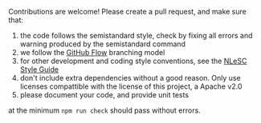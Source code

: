 Contributions are welcome!
Please create a pull request, and make sure that:

1. the code follows the semistandard style, check by fixing all errors and warning produced by the semistandard command
2. we follow the [GitHub Flow](https://guides.github.com/introduction/flow/) branching model
3. for other development and coding style conventions, see the [NLeSC Style Guide](https://nlesc.gitbooks.io/guide/content/)
4. don't include extra dependencies without a good reason. Only use licenses compattible with the license of this project, a Apache v2.0
5. please document your code, and provide unit tests

at the minimum `npm run check` should pass without errors.
